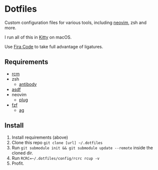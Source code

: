 # Dotfiles

Custom configuration files for various tools, including
[neovim](https://neovim.io), zsh and more.

I run all of this in [Kitty](https://github.com/kovidgoyal/kitty) on macOS.

Use [Fira Code](https://github.com/ryanoasis/nerd-fonts/tree/master/patched-fonts/FiraCode) to take full advantage of
ligatures.

## Requirements

- [rcm](https://github.com/thoughtbot/rcm)
- zsh
  - [antibody](getantibody/antibody)
- [asdf](https://github.com/asdf-vm/asdf)
- neovim
  - [plug](https://github.com/junegunn/vim-plug)
- [fzf](https://github.com/junegunn/fzf)
  - [ag](https://github.com/ggreer/the_silver_searcher)

## Install

1. Install requirements (above)
2. Clone this repo `git clone [url] ~/.dotfiles`
3. Run `git submodule init && git submodule update --remote` inside the cloned dir.
4. Run `RCRC=~/.dotfiles/config/rcrc rcup -v`
5. Profit.
